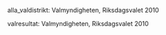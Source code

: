alla_valdistrikt: Valmyndigheten, Riksdagsvalet 2010

valresultat: Valmyndigheten, Riksdagsvalet 2010